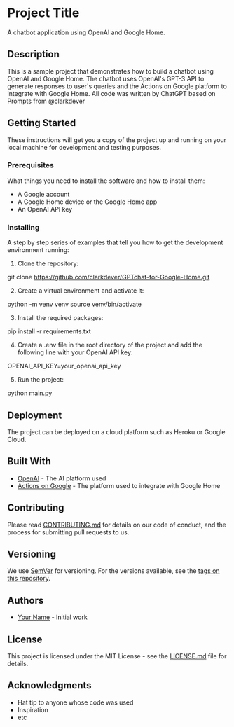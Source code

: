 # Project Title

A chatbot application using OpenAI and Google Home.

## Description

This is a sample project that demonstrates how to build a chatbot using OpenAI and Google Home. The chatbot uses OpenAI's GPT-3 API to generate responses to user's queries and the Actions on Google platform to integrate with Google Home.  All code was written by ChatGPT based on Prompts from @clarkdever

## Getting Started

These instructions will get you a copy of the project up and running on your local machine for development and testing purposes.

### Prerequisites

What things you need to install the software and how to install them:

- A Google account
- A Google Home device or the Google Home app
- An OpenAI API key

### Installing

A step by step series of examples that tell you how to get the development environment running:

1. Clone the repository:

git clone https://github.com/clarkdever/GPTchat-for-Google-Home.git


2. Create a virtual environment and activate it:

python -m venv venv
source venv/bin/activate


3. Install the required packages:

pip install -r requirements.txt


4. Create a .env file in the root directory of the project and add the following line with your OpenAI API key:

OPENAI_API_KEY=your_openai_api_key


5. Run the project:

python main.py


## Deployment

The project can be deployed on a cloud platform such as Heroku or Google Cloud.

## Built With

- [OpenAI](https://beta.openai.com/) - The AI platform used
- [Actions on Google](https://developers.google.com/actions) - The platform used to integrate with Google Home

## Contributing

Please read [CONTRIBUTING.md](https://github.com/[your_username]/chatbot-openai-googlehome/blob/master/CONTRIBUTING.md) for details on our code of conduct, and the process for submitting pull requests to us.

## Versioning

We use [SemVer](http://semver.org/) for versioning. For the versions available, see the [tags on this repository](https://github.com/[your_username]/chatbot-openai-googlehome/tags).

## Authors

- [Your Name](https://github.com/[your_username]) - Initial work

## License

This project is licensed under the MIT License - see the [LICENSE.md](https://github.com/[your_username]/chatbot-openai-googlehome/blob/master/LICENSE.md) file for details.

## Acknowledgments

- Hat tip to anyone whose code was used
- Inspiration
- etc

